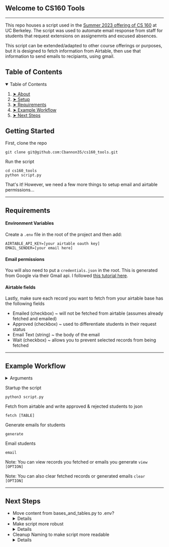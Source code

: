 
<h2 id="welcome">Welcome to CS160 Tools</h2>

---

<p>This repo houses a script used in the <a href="cs160su23.com" target="_blank">Summer 2023 offering of CS 160</a> at UC Berkeley. The script was used to automate email response from staff for students that request extensions on assignemnts and excused absences.</p>

<p>This script can be extended/adapted to other course offerings or purposes, but it is designed to fetch information from Airtable, then use that information to send emails to recipiants, using gmail.</p>

<!-- TABLE OF CONTENTS taken from https://github.com/ma-shamshiri/Pacman-Game/blob/master/README.md?plain=1-->
<h2 id="table-of-contents">Table of Contents</h2>

<details open="open">
  <summary>Table of Contents</summary>
  <ol>
    <li><a href="#welcome"> ➤ About</a></li>
    <li><a href="#setup"> ➤ Setup</a></li>
    <li><a href="#requirements"> ➤ Requirements</a></li>
    <li><a href="#example-workflow"> ➤ Example Workflow</a></li>
   <li><a href="#next-steps"> ➤ Next Steps</a></li>
  </ol>
</details>

<h2 id="setup">Getting Started</h2>
<p>First, clone the repo</p>

```
git clone git@github.com:Cbannon35/cs160_tools.git
```

<p>Run the script</p>

```
cd cs160_tools
python script.py
```

<p>That's it! However, we need a few more things to setup email and airtable permissions...</p>

---

<h2 id="Requirements">Requirements</h2>

<h4>Environment Variables</h4>

Create a `.env` file in the root of the project and then add:

```
AIRTABLE_API_KEY=[your airtable oauth key]
EMAIL_SENDER=[your email here]
```


 
<h4>Email permissions</h4>

You will also need to put a `credentials.json` in the root. This is generated from Google via their Gmail api. I followed <a href="https://mailtrap.io/blog/python-send-email-gmail/#Is-there-an-alternative" target="_blank">this tutorial here</a>.

<h4>Airtable fields</h4>
Lastly, make sure each record you want to fetch from your airtable base has the following fields
<ul>
  <li>Emailed (checkbox) ~ will not be fetched from airtable (assumes already fetched and emailed)</li>
  <li>Approved (checkbox) ~ used to differentiate students in their request status</li>
  <li>Email Text (string) ~ the body of the email</li>
  <li>Wait (checkbox) ~ allows you to prevent selected records from being fetched</li>
</ul>

---

<h2 id="example-workflow">Example Workflow</h2>
<details>
  <summary>Arguments</summary>
<ul>
    <li><code>[TABLE]</code> ~ specify an airtable base (ex: <code>absence</code> or <code>extension</code>)</li>
    <li><code>[OPTION]</code> ~ either <code>students</code> or <code>emails</code></li>
</ul>
</details>

<p>Startup the script</p>

```
python3 script.py
```

<p>Fetch from airtable and write approved & rejected students to json</p>

```
fetch [TABLE]
```

<p>Generate emails for students</p>

```
generate
```

<p>Email students</p>

```
email
```

Note: You can view records you fetched or emails you generate `view [OPTION]`

Note: You can also clear fetched records or generated emails `clear [OPTION]`

---

<h2 id="next-steps">Next Steps</h2>
<ul>
  <li>Move content from bases_and_tables.py to .env?
  <details>
    Not too worried about privacy because of Airtable's permissions sytstem. Also makes more sense if people are working on the same base
  </details>
  </li>
  <li>Make script more robust
  <details>
  Because this script had an end goal in mind it was incredibly simple to just whip it up in python. But, this means the line was blurred between how much logic should reside in airtable, and how much should reside locally. Airtable also provides great scripting tools, so potentially, there will be less logic to work with in python as it will be delegated to airtable (e.g moved subject and cc fields to airtable from <code>email_template.json</code>)
  </details>
  </li>
<li>Cleanup Naming to make script more readable
<details>
 Again, Hard to do when you are making it for a singular purpose within the course but realize it could be further generalized... maybe this script will stay generic and I will branch to a general version.
  </details>
</li>

<ul>

